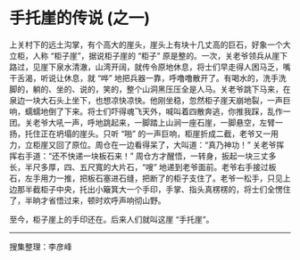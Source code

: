 # 手托崖的传说 (之一)

上关村下的远土沟掌，有个高大的崖头，崖头上有块十几丈高的巨石，好象一个大立柜，人称 “柜子崖”，据说柜子崖的 “柜子” 原是整的。一次，关老爷领兵从崖下路过，见崖下泉水清澈，山湾开阔，就传令原地休息，将士们早走得人困马乏，嘴干舌渴，听说让休息，就 “哗” 地把兵器一靠，呼噜噜散开了。有喝水的，洗手洗脚的，躺的、坐的、说的，笑的，整个山洞黑压压全是人马。关老爷跳下马来，在泉边一块大石头上坐下，也想凉快凉快。他刚坐稳，忽然柜子崖天崩地裂，一声巨响，蠕蠕地倒了下来。将士们吓得魂飞天外，喊叫着四散奔逃，你推我踩，乱作一团。关老爷大吼一声，呼地跳起来，一脚踏上山涧一座石崖，一脚悬空，左臂一扬，托住正在坍塌的崖头。只听 “啪” 的一声巨响，柜崖折成二截，老爷又一用力，立柜崖又回了原位。周仓在一边看得呆了，大叫道：“真乃神功！” 关老爷挥挥右手道：“还不快递一块板石来！” 周仓方才醒悟，一转身，扳起一块三丈多长，半尺多厚，四、五尺寬的大片石，“嗖” 地递到老爷面前。老爷右手接过板石，左手用力一推，把板石塞进石缝，把断了的柜子支住了。老爷一松手，只见上边那半截柜子中央，托出小簸箕大一个手印，手掌、指头真楞楞的，将士们全愣住了，半晌才省悟过来，顿时欢呼声响彻山野。

至今，柜子崖上的手印还在。后来人们就叫这崖 “手托崖”。

---

搜集整理：李彦峰